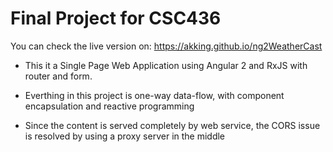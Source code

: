 # Final Project for CSC436

You can check the live version on: https://akking.github.io/ng2WeatherCast

- This it a Single Page Web Application using Angular 2 and RxJS with router and form.

- Everthing in this project is one-way data-flow, with component encapsulation and reactive programming

- Since the content is served completely by web service, the CORS issue is resolved by using a proxy server in the middle
